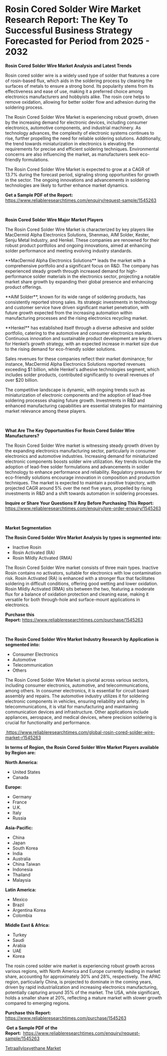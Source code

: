 <p><h1>Rosin Cored Solder Wire Market Research Report: The Key To Successful Business Strategy Forecasted for Period from 2025 - 2032</h1></p><p><strong>Rosin Cored Solder Wire Market Analysis and Latest Trends</strong></p>
<p><p>Rosin cored solder wire is a widely used type of solder that features a core of rosin-based flux, which aids in the soldering process by cleaning the surfaces of metals to ensure a strong bond. Its popularity stems from its effectiveness and ease of use, making it a preferred choice among electronics manufacturers and hobbyists alike. The rosin core helps to remove oxidation, allowing for better solder flow and adhesion during the soldering process.</p><p>The Rosin Cored Solder Wire Market is experiencing robust growth, driven by the increasing demand for electronic devices, including consumer electronics, automotive components, and industrial machinery. As technology advances, the complexity of electronic systems continues to rise, further propelling the need for reliable soldering solutions. Additionally, the trend towards miniaturization in electronics is elevating the requirements for precise and efficient soldering techniques. Environmental concerns are also influencing the market, as manufacturers seek eco-friendly formulations.</p><p>The Rosin Cored Solder Wire Market is expected to grow at a CAGR of 13.7% during the forecast period, signaling strong opportunities for growth in the sector. The ongoing innovations and advancements in soldering technologies are likely to further enhance market dynamics.</p></p>
<p><strong>Get a Sample PDF of the Report:&nbsp;</strong> <a href="https://www.reliableresearchtimes.com/enquiry/request-sample/1545263?utm_campaign=2042&utm_medium=2&utm_source=Github&utm_content=ia&utm_term=31032025&utm_id=rosin-cored-solder-wire">https://www.reliableresearchtimes.com/enquiry/request-sample/1545263</a></p>
<p>&nbsp;</p>
<p><strong>Rosin Cored Solder Wire Major Market Players</strong></p>
<p><p>The Rosin Cored Solder Wire Market is characterized by key players like MacDermid Alpha Electronics Solutions, Shenmao, AIM Solder, Kester, Senju Metal Industry, and Henkel. These companies are renowned for their robust product portfolios and ongoing innovations, aimed at enhancing solder performance and meeting evolving industry standards.</p><p>**MacDermid Alpha Electronics Solutions** leads the market with a comprehensive portfolio and a significant focus on R&D. The company has experienced steady growth through increased demand for high-performance solder materials in the electronics sector, projecting a notable market share growth by expanding their global presence and enhancing product offerings.</p><p>**AIM Solder**, known for its wide range of soldering products, has consistently reported strong sales. Its strategic investments in technology and customer service have driven significant market penetration, with future growth expected from the increasing automation within manufacturing processes and the rising electronics recycling market.</p><p>**Henkel** has established itself through a diverse adhesive and solder portfolio, catering to the automotive and consumer electronics markets. Continuous innovation and sustainable product development are key drivers for Henkel’s growth strategy, with an expected increase in market size due to the rising demand for eco-friendly solder solutions.</p><p>Sales revenues for these companies reflect their market dominance; for instance, MacDermid Alpha Electronics Solutions reported revenues exceeding $1 billion, while Henkel's adhesive technologies segment, which includes solder products, contributed significantly to overall revenues of over $20 billion.</p><p>The competitive landscape is dynamic, with ongoing trends such as miniaturization of electronic components and the adoption of lead-free soldering processes shaping future growth. Investments in R&D and enhanced manufacturing capabilities are essential strategies for maintaining market relevance among these players.</p></p>
<p>&nbsp;</p>
<p><strong>What Are The Key Opportunities For Rosin Cored Solder Wire Manufacturers?</strong></p>
<p><p>The Rosin Cored Solder Wire market is witnessing steady growth driven by the expanding electronics manufacturing sector, particularly in consumer electronics and automotive industries. Increasing demand for miniaturized electronic components boosts solder wire utilization. Key trends include the adoption of lead-free solder formulations and advancements in solder technology to enhance performance and reliability. Regulatory pressures for eco-friendly solutions encourage innovation in composition and production techniques. The market is expected to maintain a positive trajectory, with projected CAGR around 5% over the next five years, propelled by rising investments in R&D and a shift towards automation in soldering processes.</p></p>
<p><strong>Inquire or Share Your Questions If Any Before Purchasing This Report:</strong> <a href="https://www.reliableresearchtimes.com/enquiry/pre-order-enquiry/1545263?utm_campaign=2042&utm_medium=2&utm_source=Github&utm_content=ia&utm_term=31032025&utm_id=rosin-cored-solder-wire">https://www.reliableresearchtimes.com/enquiry/pre-order-enquiry/1545263</a></p>
<p>&nbsp;</p>
<p><strong>Market Segmentation</strong></p>
<p><strong>The Rosin Cored Solder Wire Market Analysis by types is segmented into:</strong></p>
<p><ul><li>Inactive Rosin</li><li>Rosin Activated (RA)</li><li>Rosin Mildly Activated (RMA)</li></ul></p>
<p><p>The Rosin Cored Solder Wire market consists of three main types. Inactive Rosin contains no activators, suitable for electronics with low contamination risk. Rosin Activated (RA) is enhanced with a stronger flux that facilitates soldering in difficult conditions, offering good wetting and lower oxidation. Rosin Mildly Activated (RMA) sits between the two, featuring a moderate flux for a balance of oxidation protection and cleaning ease, making it versatile for both through-hole and surface-mount applications in electronics.</p></p>
<p><strong>Purchase this Report:&nbsp;</strong><a href="https://www.reliableresearchtimes.com/purchase/1545263?utm_campaign=2042&utm_medium=2&utm_source=Github&utm_content=ia&utm_term=31032025&utm_id=rosin-cored-solder-wire">https://www.reliableresearchtimes.com/purchase/1545263</a></p>
<p>&nbsp;</p>
<p><strong>The Rosin Cored Solder Wire Market Industry Research by Application is segmented into:</strong></p>
<p><ul><li>Consumer Electronics</li><li>Automotive</li><li>Telecommunication</li><li>Others</li></ul></p>
<p><p>The Rosin Cored Solder Wire Market is pivotal across various sectors, including consumer electronics, automotive, and telecommunications, among others. In consumer electronics, it is essential for circuit board assembly and repairs. The automotive industry utilizes it for soldering electronic components in vehicles, ensuring reliability and safety. In telecommunications, it is vital for manufacturing and maintaining communication devices and infrastructure. Other applications include appliances, aerospace, and medical devices, where precision soldering is crucial for functionality and performance.</p></p>
<p><a href="https://www.reliableresearchtimes.com/global-rosin-cored-solder-wire-market-r1545263?utm_campaign=2042&utm_medium=2&utm_source=Github&utm_content=ia&utm_term=31032025&utm_id=rosin-cored-solder-wire">&nbsp;https://www.reliableresearchtimes.com/global-rosin-cored-solder-wire-market-r1545263</a></p>
<p><strong>In terms of Region, the Rosin Cored Solder Wire Market Players available by Region are:</strong></p>
<p>
    <p> <strong> North America: </strong>
        <ul>
            <li>United States</li>
            <li>Canada</li>
        </ul>
        </p> 
    <p> <strong> Europe: </strong>
        <ul>
            <li>Germany</li>
            <li>France</li>
            <li>U.K.</li>
            <li>Italy</li>
            <li>Russia</li>
        </ul>
        </p> 
    <p> <strong> Asia-Pacific: </strong>
        <ul>
            <li>China</li>
            <li>Japan</li>
            <li>South Korea</li>
            <li>India</li>
            <li>Australia</li>
            <li>China Taiwan</li>
            <li>Indonesia</li>
            <li>Thailand</li>
            <li>Malaysia</li>
        </ul>
        </p> 
    <p> <strong> Latin America: </strong>
        <ul>
            <li>Mexico</li>
            <li>Brazil</li>
            <li>Argentina Korea</li>
            <li>Colombia</li>
        </ul>
        </p> 
    <p> <strong> Middle East & Africa: </strong>
        <ul>
            <li>Turkey</li>
            <li>Saudi</li>
            <li>Arabia</li>
            <li>UAE</li>
            <li>Korea</li>
        </ul>
    </p>
    </p>
<p><p>The rosin cored solder wire market is experiencing robust growth across various regions, with North America and Europe currently leading in market share, accounting for approximately 30% and 28%, respectively. The APAC region, particularly China, is projected to dominate in the coming years, driven by rapid industrialization and increasing electronics manufacturing, potentially capturing around 35% of the market. The USA, while significant, holds a smaller share at 20%, reflecting a mature market with slower growth compared to emerging regions.</p></p>
<p><strong>Purchase this Report: </strong><a href="https://www.reliableresearchtimes.com/purchase/1545263?utm_campaign=2042&utm_medium=2&utm_source=Github&utm_content=ia&utm_term=31032025&utm_id=rosin-cored-solder-wire">https://www.reliableresearchtimes.com/purchase/1545263</a></p>
<p>&nbsp;<strong>Get a Sample PDF of the Report:&nbsp;&nbsp;</strong><a href="https://www.reliableresearchtimes.com/enquiry/request-sample/1545263?utm_campaign=2042&utm_medium=2&utm_source=Github&utm_content=ia&utm_term=31032025&utm_id=rosin-cored-solder-wire">https://www.reliableresearchtimes.com/enquiry/request-sample/1545263</a></p>
<p><strong></strong></p>
<p><p><a href="https://github.com/mookiesville/Market-Research-Report-List-1/blob/main/tetraallyloxyethane-market.md?utm_campaign=2042&utm_medium=2&utm_source=Github&utm_content=ia&utm_term=31032025&utm_id=rosin-cored-solder-wire">Tetraallyloxyethane Market</a></p></p>